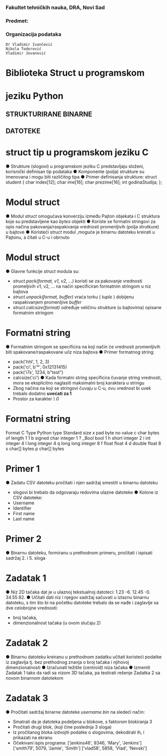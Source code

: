  ### Fakultet tehničkih nauka, DRA, Novi Sad

### Predmet:

### Organizacija podataka

```
Dr Vladimir Ivančević
Nikola Todorović
Vladimir Jovanović
```

# Biblioteka Struct u programskom

# jeziku Python


## STRUKTURIRANE BINARNE

## DATOTEKE


# struct tip u programskom jeziku C

● Strukture (slogovi) u programskom jeziku C
predstavljaju složeni, korisnički definisan tip
podataka
● Komponente (polja) strukture su imenovana i
mogu biti različitog tipa
● Primer definisanja strukture:
struct student {
char index[12];
char ime[16];
char prezime[16];
int godinaStudija;
};


# Modul struct

● Modul _struct_ omogućava konverziju između
Pajton objekata i C struktura koje su
predstavljene kao _bytes_ objekti
● Koriste se formatni stringovi za opis načina
pakovanja/raspakivanja vrednosti
promenljivih (polja strutkure) u bajtove
● Koristeći _struct_ modul ,moguće je binarnu
datoteku kreirati u Pajtonu, a čitati u C-u i
obrnuto


# Modul struct

● Glavne funkcije _struct_ modula su:

- _struct.pack(format, v1, v2, ...)_ koristi se za
    pakovanje vrednosti promeljivih v1, v2, ... na
    način specificiran formatnim stringom u niz
    bajtova
- _struct.unpack(format, buffer)_ vraća torku ( _tuple_ )
    dobijenu raspakivanjem promenljive _buffer_
- _struct.calcsize(format)_ određuje veličinu
    strukture (u bajtovima) opisane formatnim
    stringom


# Formatni string

● Formatnim stringom se specificira na koji način
će vrednosti promenljivih biti
spakovane/raspakovane u/iz niza bajtova
● Primer formatnog string:

- pack('hhl', 1, 2, 3)
- pack('ci', b'*', 0x12131415)
- pack('i7s', 1234, b"test")
- calcsize('ci')
● Kada formatni string specificira čuvanje string
vrednosti, mora se eksplicitno naglasiti
maksimalni broj karaktera u stringu
- Zbog načina na koji se stringovi čuvaju u C-u, ovu
vrednost bi uvek trebalo dodatno **uvećati za 1**
- Prostor za karakter _\ 0_


# Formatni string

Format C Type Python type Standard size
x pad byte no value
c char bytes of length 1 1
b signed char integer 1
? _Bool bool 1
h short integer 2
i int integer 4
l long integer 4
q long long integer 8
f float float 4
d double float 8
s char[] bytes
p char[] bytes


# Primer 1

● Zadatu CSV datoteku pročitati i njen sadržaj
smestiti u binarnu datoteku

- slogovi bi trebalo da odgovaraju redovima ulazne
    datoteke
● Kolone iz CSV datoteke:
- Username
- Identifier
- First name
- Last name


# Primer 2

● Binarnu datoteku, formiranu u prethodnom
primeru, pročitati i ispisati sadržaj 2. i 5. sloga


# Zadatak 1

● Niz 2D tačaka dat je u ulaznoj tekstualnoj
datoteci:
1.23 -6.
12.45 -0.
34.55 82.
● Učitati dati niz i njegov sadržaj sačuvati u
izlaznu binarnu datoteku, s tim što bi na
početku datoteke trebalo da se nađe i
zaglavlje sa dve celobrojne vrednosti:

- broj tačaka,
- dimenzionalnost tačaka (u ovom slučaju 2)


# Zadatak 2

● Binarnu datoteku kreiranu u prethodnom
zadatku učitati koristeći podatke iz zaglavlja
tj. bez prethodnog znanja o broj tačaka i
njihovoj dimenzionalnosti
● Izračunati težište (centroid) niza tačaka
● Izmeniti Zadatak 1 tako da radi sa nizom 3D
tačaka, pa testirati rešenje Zadatka 2 sa
novom binarnom datotekom


# Zadatak 3

● Pročitati sadržaj binarne datoteke
_username.bin_ na sledeći način:

- Smatrati da je datoteka podeljena u blokove, s
    faktorom blokiranja 3
- Pročitati drugi blok, (koji čine poslednja 3 sloga)
- Iz pročitanog bloka izdvojiti podatke o slogovima,
    dekodirati ih, i prikazati na ekranu
- Očekivani ispis programa:
    ['jenkins46', 9346, 'Mary', 'Jenkins']
    ['smith79', 5079, 'Jamie', 'Smith']
    ['vlad58', 5858, 'Vlad', 'Nevski']


